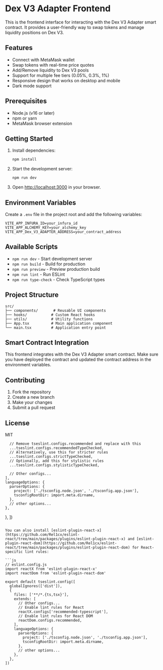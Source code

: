 # Dex V3 Adapter Frontend

This is the frontend interface for interacting with the Dex V3 Adapter smart contract. It provides a user-friendly way to swap tokens and manage liquidity positions on Dex V3.

## Features

- Connect with MetaMask wallet
- Swap tokens with real-time price quotes
- Add/Remove liquidity to Dex V3 pools
- Support for multiple fee tiers (0.05%, 0.3%, 1%)
- Responsive design that works on desktop and mobile
- Dark mode support

## Prerequisites

- Node.js (v16 or later)
- npm or yarn
- MetaMask browser extension

## Getting Started

1. Install dependencies:
   ```bash
   npm install
   ```

2. Start the development server:
   ```bash
   npm run dev
   ```

3. Open [http://localhost:3000](http://localhost:3000) in your browser.

## Environment Variables

Create a `.env` file in the project root and add the following variables:

```
VITE_APP_INFURA_ID=your_infura_id
VITE_APP_ALCHEMY_KEY=your_alchemy_key
VITE_APP_Dex_V3_ADAPTER_ADDRESS=your_contract_address
```

## Available Scripts

- `npm run dev` - Start development server
- `npm run build` - Build for production
- `npm run preview` - Preview production build
- `npm run lint` - Run ESLint
- `npm run type-check` - Check TypeScript types

## Project Structure

```
src/
├── components/       # Reusable UI components
├── hooks/           # Custom React hooks
├── utils/           # Utility functions
├── App.tsx          # Main application component
└── main.tsx         # Application entry point
```

## Smart Contract Integration

This frontend integrates with the Dex V3 Adapter smart contract. Make sure you have deployed the contract and updated the contract address in the environment variables.

## Contributing

1. Fork the repository
2. Create a new branch
3. Make your changes
4. Submit a pull request

## License

MIT

      // Remove tseslint.configs.recommended and replace with this
      ...tseslint.configs.recommendedTypeChecked,
      // Alternatively, use this for stricter rules
      ...tseslint.configs.strictTypeChecked,
      // Optionally, add this for stylistic rules
      ...tseslint.configs.stylisticTypeChecked,

      // Other configs...
    ],
    languageOptions: {
      parserOptions: {
        project: ['./tsconfig.node.json', './tsconfig.app.json'],
        tsconfigRootDir: import.meta.dirname,
      },
      // other options...
    },
  },
])
```

You can also install [eslint-plugin-react-x](https://github.com/Rel1cx/eslint-react/tree/main/packages/plugins/eslint-plugin-react-x) and [eslint-plugin-react-dom](https://github.com/Rel1cx/eslint-react/tree/main/packages/plugins/eslint-plugin-react-dom) for React-specific lint rules:

```js
// eslint.config.js
import reactX from 'eslint-plugin-react-x'
import reactDom from 'eslint-plugin-react-dom'

export default tseslint.config([
  globalIgnores(['dist']),
  {
    files: ['**/*.{ts,tsx}'],
    extends: [
      // Other configs...
      // Enable lint rules for React
      reactX.configs['recommended-typescript'],
      // Enable lint rules for React DOM
      reactDom.configs.recommended,
    ],
    languageOptions: {
      parserOptions: {
        project: ['./tsconfig.node.json', './tsconfig.app.json'],
        tsconfigRootDir: import.meta.dirname,
      },
      // other options...
    },
  },
])
```
